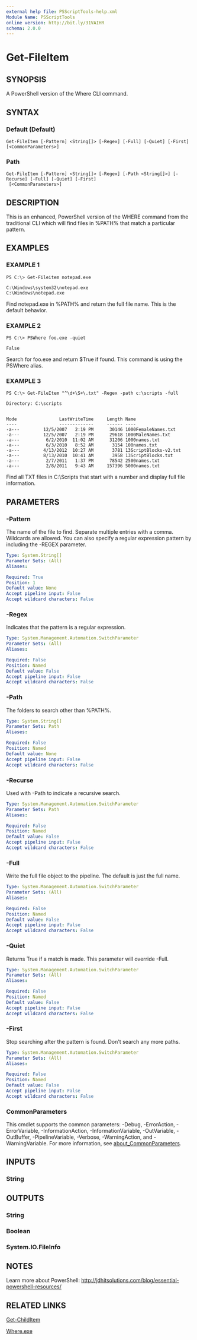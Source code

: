 ```yaml
---
external help file: PSScriptTools-help.xml
Module Name: PSScriptTools
online version: http://bit.ly/31VAIHR
schema: 2.0.0
---
```


# Get-FileItem

## SYNOPSIS
A PowerShell version of the Where CLI command.

## SYNTAX

### Default (Default)
```
Get-FileItem [-Pattern] <String[]> [-Regex] [-Full] [-Quiet] [-First] [<CommonParameters>]
```

### Path
```
Get-FileItem [-Pattern] <String[]> [-Regex] [-Path <String[]>] [-Recurse] [-Full] [-Quiet] [-First]
 [<CommonParameters>]
```

## DESCRIPTION
This is an enhanced, PowerShell version of the WHERE command from the traditional CLI which will find files in %PATH% that match a particular pattern.

## EXAMPLES

### EXAMPLE 1
```
PS C:\> Get-Fileitem notepad.exe

C:\Windows\system32\notepad.exe
C:\Windows\notepad.exe
```

Find notepad.exe in %PATH% and return the full file name.
This is the default behavior.

### EXAMPLE 2
```
PS C:\> PSWhere foo.exe -quiet

False
```

Search for foo.exe and return $True if found.
This command is using the PSWhere alias.

### EXAMPLE 3
```
PS C:\> Get-FileItem "^\d+\S+\.txt" -Regex -path c:\scripts -full

Directory: C:\scripts


Mode                LastWriteTime     Length Name
----                -------------     ------ ----
-a---         12/5/2007   2:19 PM      30146 1000FemaleNames.txt
-a---         12/5/2007   2:19 PM      29618 1000MaleNames.txt
-a---          6/2/2010  11:02 AM      31206 1000names.txt
-a---          6/3/2010   8:52 AM       3154 100names.txt
-a---         4/13/2012  10:27 AM       3781 13ScriptBlocks-v2.txt
-a---         8/13/2010  10:41 AM       3958 13ScriptBlocks.txt
-a---          2/7/2011   1:37 PM      78542 2500names.txt
-a---          2/8/2011   9:43 AM     157396 5000names.txt
```

Find all TXT files in C:\Scripts that start with a number and display full file information.

## PARAMETERS

### -Pattern
The name of the file to find.
Separate multiple entries with a comma.
Wildcards are allowed.
You can also specify a regular expression pattern by including the -REGEX parameter.

```yaml
Type: System.String[]
Parameter Sets: (All)
Aliases:

Required: True
Position: 1
Default value: None
Accept pipeline input: False
Accept wildcard characters: False
```

### -Regex
Indicates that the pattern is a regular expression.

```yaml
Type: System.Management.Automation.SwitchParameter
Parameter Sets: (All)
Aliases:

Required: False
Position: Named
Default value: False
Accept pipeline input: False
Accept wildcard characters: False
```

### -Path
The folders to search other than %PATH%.

```yaml
Type: System.String[]
Parameter Sets: Path
Aliases:

Required: False
Position: Named
Default value: None
Accept pipeline input: False
Accept wildcard characters: False
```

### -Recurse
Used with -Path to indicate a recursive search.

```yaml
Type: System.Management.Automation.SwitchParameter
Parameter Sets: Path
Aliases:

Required: False
Position: Named
Default value: False
Accept pipeline input: False
Accept wildcard characters: False
```

### -Full
Write the full file object to the pipeline.
The default is just the full name.

```yaml
Type: System.Management.Automation.SwitchParameter
Parameter Sets: (All)
Aliases:

Required: False
Position: Named
Default value: False
Accept pipeline input: False
Accept wildcard characters: False
```

### -Quiet
Returns True if a match is made.
This parameter will override -Full.

```yaml
Type: System.Management.Automation.SwitchParameter
Parameter Sets: (All)
Aliases:

Required: False
Position: Named
Default value: False
Accept pipeline input: False
Accept wildcard characters: False
```

### -First
Stop searching after the pattern is found.
Don't search any more paths.

```yaml
Type: System.Management.Automation.SwitchParameter
Parameter Sets: (All)
Aliases:

Required: False
Position: Named
Default value: False
Accept pipeline input: False
Accept wildcard characters: False
```

### CommonParameters
This cmdlet supports the common parameters: -Debug, -ErrorAction, -ErrorVariable, -InformationAction, -InformationVariable, -OutVariable, -OutBuffer, -PipelineVariable, -Verbose, -WarningAction, and -WarningVariable. For more information, see [about_CommonParameters](http://go.microsoft.com/fwlink/?LinkID=113216).

## INPUTS

### String
## OUTPUTS

### String
### Boolean
### System.IO.FileInfo
## NOTES
Learn more about PowerShell: http://jdhitsolutions.com/blog/essential-powershell-resources/

## RELATED LINKS

[Get-ChildItem]()

[Where.exe]()

